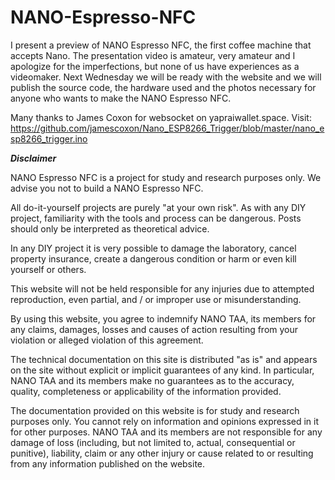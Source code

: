 # NANO-Espresso-NFC
I present a preview of NANO Espresso NFC, the first coffee machine that accepts Nano. The presentation video is amateur, very amateur and I apologize for the imperfections, but none of us have experiences as a videomaker.  Next Wednesday we will be ready with the website and we will publish the source code, the hardware used and the photos necessary for anyone who wants to make the NANO Espresso NFC.  

Many thanks to James Coxon for websocket on yapraiwallet.space. 
Visit: https://github.com/jamescoxon/Nano_ESP8266_Trigger/blob/master/nano_esp8266_trigger.ino



***Disclaimer***

NANO Espresso NFC is a project for study and research purposes only. We advise you not to build a NANO Espresso NFC.

All do-it-yourself projects are purely "at your own risk". As with any DIY project, familiarity with the tools and process can be dangerous. Posts should only be interpreted as theoretical advice.

In any DIY project it is very possible to damage the laboratory, cancel property insurance, create a dangerous condition or harm or even kill yourself or others.

This website will not be held responsible for any injuries due to attempted reproduction, even partial, and / or improper use or misunderstanding.

By using this website, you agree to indemnify NANO TAA, its members for any claims, damages, losses and causes of action resulting from your violation or alleged violation of this agreement.

The technical documentation on this site is distributed "as is" and appears on the site without explicit or implicit guarantees of any kind. In particular, NANO TAA and its members make no guarantees as to the accuracy, quality, completeness or applicability of the information provided.

The documentation provided on this website is for study and research purposes only. You cannot rely on information and opinions expressed in it for other purposes. NANO TAA and its members are not responsible for any damage of loss (including, but not limited to, actual, consequential or punitive), liability, claim or any other injury or cause related to or resulting from any information published on the website.
